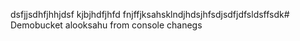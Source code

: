 




dsfjjsdhfjhhjdsf
kjbjhdfjhfd
fnjffjksahsklndjhdsjhfsdjsdfjdfsldsffsdk# Demobucket
alooksahu
from console chanegs
